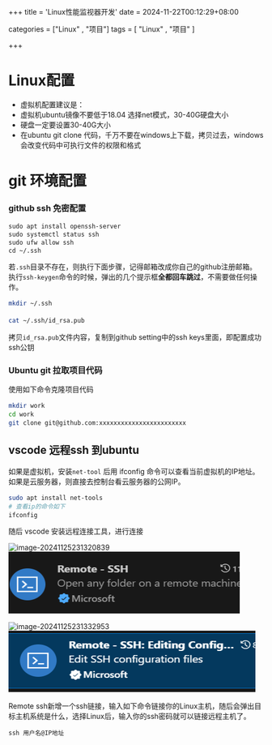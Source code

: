 +++
title = 'Linux性能监视器开发'
date = 2024-11-22T00:12:29+08:00



categories = ["Linux" , "项目"]
tags = [ "Linux" , "项目"  ]

+++





# Linux配置

- 虚拟机配置建议是：
- 虚拟机ubuntu镜像不要低于18.04 选择net模式，30-40G硬盘大小
- 硬盘一定要设置30-40G大小 
- 在ubuntu git clone 代码，千万不要在windows上下载，拷贝过去，windows会改变代码中可执行文件的权限和格式

# git 环境配置

### **github ssh 免密配置**

```Plain
sudo apt install openssh-server
sudo systemctl status ssh
sudo ufw allow ssh
cd ~/.ssh    
```

若`.ssh`目录不存在，则执行下面步骤，记得邮箱改成你自己的github注册邮箱。执行`ssh-keygen`命令的时候，弹出的几个提示框**全都回车跳过**，不需要做任何操作。

```Bash
mkdir ~/.ssh

cat ~/.ssh/id_rsa.pub
```

拷贝`id_rsa.pub`文件内容，复制到github setting中的ssh keys里面，即配置成功ssh公钥



### **Ubuntu git 拉取项目代码**

使用如下命令克隆项目代码

```Bash
mkdir work 
cd work
git clone git@github.com:xxxxxxxxxxxxxxxxxxxxxxxx
```



## **vscode 远程ssh 到ubuntu** 

如果是虚拟机，安装`net-tool` 后用 ifconfig 命令可以查看当前虚拟机的IP地址。如果是云服务器，则直接去控制台看云服务器的公网IP。

```Bash
sudo apt install net-tools
# 查看ip的命令如下
ifconfig
```

随后 vscode 安装远程连接工具，进行连接

![image-20241125231320839](../img/image-20241125231320839.png)
![image-20241125231320839](img/image-20241125231320839.png)

![image-20241125231332953](../img/image-20241125231332953.png)
![image-20241125231332953](img/image-20241125231332953.png)

Remote ssh新增一个ssh链接，输入如下命令链接你的Linux主机，随后会弹出目标主机系统是什么，选择Linux后，输入你的ssh密码就可以链接远程主机了。

```Plain
ssh 用户名@IP地址
```



